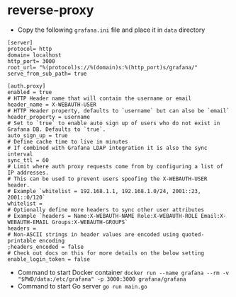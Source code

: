 # reverse-proxy
- Copy the following `grafana.ini` file and place it in `data` directory
```
[server]
protocol= http
domain= localhost
http_port= 3000
root_url= "%(protocol)s://%(domain)s:%(http_port)s/grafana/"
serve_from_sub_path= true

[auth.proxy]
enabled = true
# HTTP Header name that will contain the username or email
header_name = X-WEBAUTH-USER
# HTTP Header property, defaults to `username` but can also be `email`
header_property = username
# Set to `true` to enable auto sign up of users who do not exist in Grafana DB. Defaults to `true`.
auto_sign_up = true
# Define cache time to live in minutes
# If combined with Grafana LDAP integration it is also the sync interval
sync_ttl = 60
# Limit where auth proxy requests come from by configuring a list of IP addresses.
# This can be used to prevent users spoofing the X-WEBAUTH-USER header.
# Example `whitelist = 192.168.1.1, 192.168.1.0/24, 2001::23, 2001::0/120`
whitelist =
# Optionally define more headers to sync other user attributes
# Example `headers = Name:X-WEBAUTH-NAME Role:X-WEBAUTH-ROLE Email:X-WEBAUTH-EMAIL Groups:X-WEBAUTH-GROUPS`
headers =
# Non-ASCII strings in header values are encoded using quoted-printable encoding
;headers_encoded = false
# Check out docs on this for more details on the below setting
enable_login_token = false
```
- Command to start Docker container
 `docker run --name grafana --rm -v "$PWD/data:/etc/grafana" -p 3000:3000 grafana/grafana`
- Command to start Go server
  `go run main.go`